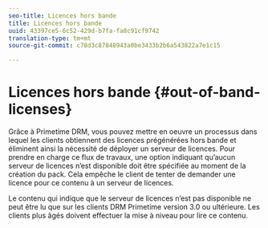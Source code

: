 ```yaml
---
seo-title: Licences hors bande
title: Licences hors bande
uuid: 43397ce5-6c52-429d-b7fa-fa8c91cf9742
translation-type: tm+mt
source-git-commit: c78d3c87848943a0be3433b2b6a543822a7e1c15

---
```



# Licences hors bande {#out-of-band-licenses}

Grâce à Primetime DRM, vous pouvez mettre en oeuvre un processus dans lequel les clients obtiennent des licences prégénérées hors bande et éliminent ainsi la nécessité de déployer un serveur de licences. Pour prendre en charge ce flux de travaux, une option indiquant qu’aucun serveur de licences n’est disponible doit être spécifiée au moment de la création du pack. Cela empêche le client de tenter de demander une licence pour ce contenu à un serveur de licences.

Le contenu qui indique que le serveur de licences n’est pas disponible ne peut être lu que sur les clients DRM Primetime version 3.0 ou ultérieure. Les clients plus âgés doivent effectuer la mise à niveau pour lire ce contenu.
